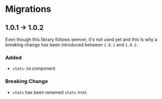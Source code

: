 # Migrations

## 1.0.1 → 1.0.2

Even though this library follows semver, it's not used yet and this is why a breaking change
has been introduced between `1.0.1` and `1.0.2`.

### Added

* `stats-3d` component

### Breaking Change

* `stats` has been renamed `stats-html`
